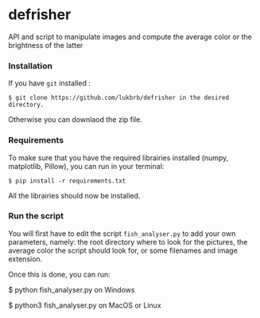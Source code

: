# defrisher
API and script to manipulate images and compute the average color or the brightness of the latter

### Installation
 If you have `git` installed :
 
    $ git clone https://github.com/lukbrb/defrisher in the desired directory.
 
 Otherwise you can downlaod the zip file.
 
 ### Requirements
 
 To make sure that you have the required librairies installed (numpy, matplotlib, Pillow), you can run in your terminal:
 
    $ pip install -r requirements.txt
 
All the librairies should now be installed.

### Run the script

You will first have to edit the script `fish_analyser.py` to add your own parameters, namely: the root directory where to look for the pictures, the average color the script should look for, or some filenames and image extension.

Once this is done, you can run:  

   $ python fish_analyser.py  on Windows

   $ python3 fish_analyser.py  on MacOS or Linux

